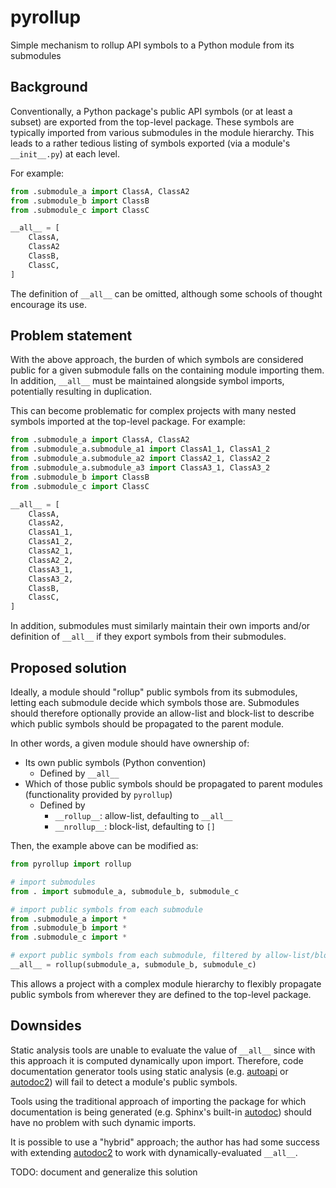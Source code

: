 # pyrollup
Simple mechanism to rollup API symbols to a Python module from its submodules

## Background

Conventionally, a Python package's public API symbols (or at least a subset) are exported from the top-level package. These symbols are typically imported from various submodules in the module hierarchy. This leads to a rather tedious listing of symbols exported (via a module's `__init__.py`) at each level.

For example:

```python
from .submodule_a import ClassA, ClassA2
from .submodule_b import ClassB
from .submodule_c import ClassC

__all__ = [
    ClassA,
    ClassA2
    ClassB,
    ClassC,
]
```

The definition of `__all__` can be omitted, although some schools of thought encourage its use.

## Problem statement

With the above approach, the burden of which symbols are considered public for a given submodule falls on the containing module importing them. In addition, `__all__` must be maintained alongside symbol imports, potentially resulting in duplication.

This can become problematic for complex projects with many nested symbols imported at the top-level package. For example:

```python
from .submodule_a import ClassA, ClassA2
from .submodule_a.submodule_a1 import ClassA1_1, ClassA1_2
from .submodule_a.submodule_a2 import ClassA2_1, ClassA2_2
from .submodule_a.submodule_a3 import ClassA3_1, ClassA3_2
from .submodule_b import ClassB
from .submodule_c import ClassC

__all__ = [
    ClassA,
    ClassA2,
    ClassA1_1,
    ClassA1_2,
    ClassA2_1,
    ClassA2_2,
    ClassA3_1,
    ClassA3_2,
    ClassB,
    ClassC,
]
```

In addition, submodules must similarly maintain their own imports and/or definition of `__all__` if they export symbols from their submodules.

## Proposed solution

Ideally, a module should "rollup" public symbols from its submodules, letting each submodule decide which symbols those are. Submodules should therefore optionally provide an allow-list and block-list to describe which public symbols should be propagated to the parent module.

In other words, a given module should have ownership of:

- Its own public symbols (Python convention)
    - Defined by `__all__`
- Which of those public symbols should be propagated to parent modules (functionality provided by `pyrollup`)
    - Defined by
        - `__rollup__`: allow-list, defaulting to `__all__`
        - `__nrollup__`: block-list, defaulting to `[]`

Then, the example above can be modified as:

```python
from pyrollup import rollup

# import submodules
from . import submodule_a, submodule_b, submodule_c

# import public symbols from each submodule
from .submodule_a import *
from .submodule_b import *
from .submodule_c import *

# export public symbols from each submodule, filtered by allow-list/block-list
__all__ = rollup(submodule_a, submodule_b, submodule_c)
```

This allows a project with a complex module hierarchy to flexibly propagate public symbols from wherever they are defined to the top-level package.

## Downsides

Static analysis tools are unable to evaluate the value of `__all__` since with this approach it is computed dynamically upon import. Therefore, code documentation generator tools using static analysis (e.g. [autoapi](https://github.com/readthedocs/sphinx-autoapi) or [autodoc2](https://github.com/sphinx-extensions2/sphinx-autodoc2)) will fail to detect a module's public symbols.

Tools using the traditional approach of importing the package for which documentation is being generated (e.g. Sphinx's built-in [autodoc](https://www.sphinx-doc.org/en/master/usage/extensions/autodoc.html)) should have no problem with such dynamic imports.

It is possible to use a "hybrid" approach; the author has had some success with extending [autodoc2](https://github.com/sphinx-extensions2/sphinx-autodoc2) to work with dynamically-evaluated `__all__`. 

TODO: document and generalize this solution
